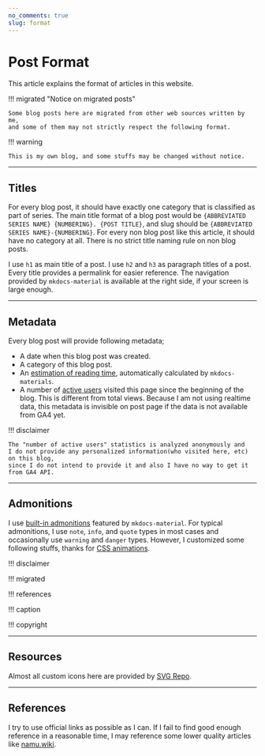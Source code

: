 ```yaml
---
no_comments: true
slug: format
---
```


# Post Format

This article explains the format of articles in this website.

!!! migrated "Notice on migrated posts"

    Some blog posts here are migrated from other web sources written by me,
    and some of them may not strictly respect the following format.

!!! warning

    This is my own blog, and some stuffs may be changed without notice.

---

## Titles

For every blog post, it should have exactly one category that is classified as part of series.
The main title format of a blog post would be `{ABBREVIATED SERIES NAME} {NUMBERING}. {POST TITLE}`, and slug should be `{ABBREVIATED SERIES NAME}-{NUMBERING}`.
For every non blog post like this article, it should have no category at all. There is no strict title naming rule on non blog posts.

I use `h1` as main title of a post.
I use `h2` and `h3` as paragraph titles of a post.
Every title provides a permalink for easier reference.
The navigation provided by `mkdocs-material` is available at the right side, if your screen is large enough.

---

## Metadata

Every blog post will provide following metadata;

- A date when this blog post was created.
- A category of this blog post.
- An [estimation of reading time](https://squidfunk.github.io/mkdocs-material/setup/setting-up-a-blog/?h=reading#setting-the-reading-time), automatically calculated by `mkdocs-materials`.
- A number of [active users](https://support.google.com/analytics/answer/12253918?hl=en#:~:text=is%20populated%20automatically.-,Active%20users,engagement_time_msec%20parameter%20from%20a%20website) visited this page since the beginning of the blog.
  This is different from total views.
  Because I am not using realtime data, this metadata is invisible on post page if the data is not available from GA4 yet.

!!! disclaimer

    The "number of active users" statistics is analyzed anonymously and
    I do not provide any personalized information(who visited here, etc) on this blog,
    since I do not intend to provide it and also I have no way to get it from GA4 API.

---

## Admonitions

I use [built-in admonitions](https://squidfunk.github.io/mkdocs-material/reference/admonitions/?h=admon#supported-types) featured by `mkdocs-material`.
For typical admonitions, I use `note`, `info`, and `quote` types in most cases
and occasionally use `warning` and `danger` types.
However, I customized some following stuffs, thanks for [CSS animations](https://developer.mozilla.org/en-US/docs/Web/CSS/CSS_animations/Using_CSS_animations).

!!! disclaimer

!!! migrated

!!! references

!!! caption

!!! copyright

---

## Resources

Almost all custom icons here are provided by [SVG Repo](https://www.svgrepo.com/).

---

## References

I try to use official links as possible as I can.
If I fail to find good enough reference in a reasonable time,
I may reference some lower quality articles like [namu.wiki](https://namu.wiki).
